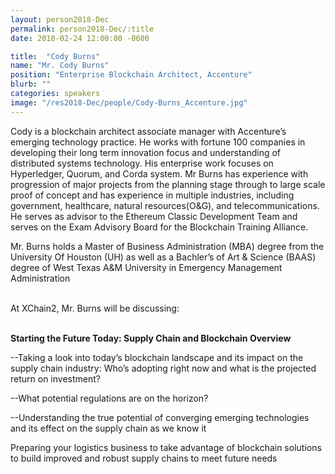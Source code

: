 ```yaml
---
layout: person2018-Dec
permalink: person2018-Dec/:title
date: 2018-02-24 12:00:00 -0600

title:  "Cody Burns"
name: "Mr. Cody Burns"
position: "Enterprise Blockchain Architect, Accenture"
blurb: ""
categories: speakers
image: "/res2018-Dec/people/Cody-Burns_Accenture.jpg"
---
```


Cody is a blockchain architect associate manager with Accenture’s emerging technology practice. He works with fortune 100 companies in developing their long term innovation focus and understanding of distributed systems technology. His enterprise work focuses on Hyperledger, Quorum, and Corda system. Mr Burns has experience with progression of major projects from the planning stage through to large scale proof of concept and has experience in multiple industries, including government, healthcare, natural resources(O&G), and telecommunications. He serves as advisor to the Ethereum Classic Development Team and serves on the Exam Advisory Board for the Blockchain Training Alliance.

Mr. Burns holds a Master of Business Administration (MBA) degree from the University Of Houston (UH) as well as a Bachler’s of Art & Science (BAAS) degree of West Texas A&M University in Emergency Management Administration

<br>
At XChain2, Mr. Burns will be discussing:
<br>
<br>
<p><b>Starting the Future Today: Supply Chain and Blockchain Overview</b></p>

<p>--Taking a look into today’s blockchain landscape and its impact on the supply chain industry: Who’s adopting right now and what is the projected return on investment?</p>
<p>--What potential regulations are on the horizon?</p>
<p>--Understanding the true potential of converging emerging technologies and its effect on the supply chain as we know it</p> 
<p>Preparing your logistics business to take advantage of blockchain solutions to build improved and robust supply chains to meet future needs</p>






